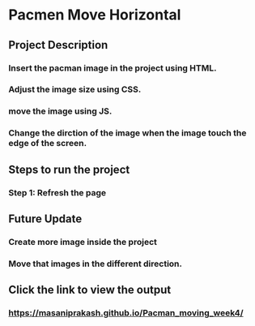 # Pacmen Move Horizontal
## Project Description
### Insert the pacman image in the project using HTML.
### Adjust the image size using CSS.
### move the image using JS.
### Change the dirction of the image when the image touch the edge of the screen.
## Steps to run the project
### Step 1: Refresh the page
## Future Update
### Create more image inside the project
### Move that images in the different direction.
## Click the link to view the output
### https://masaniprakash.github.io/Pacman_moving_week4/
